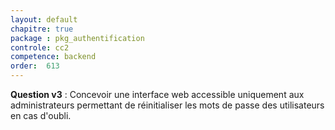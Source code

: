 ```yaml
---
layout: default
chapitre: true
package : pkg_authentification
controle: cc2
competence: backend
order:  613
---
```



<!-- TODO backend-2 : Développer une interface web permettant à l'administrateur de l'application de réinitialiser le mot de passe d'un utilisateur. -->

**Question v3** : Concevoir une interface web accessible uniquement aux administrateurs permettant de réinitialiser les mots de passe des utilisateurs en cas d'oubli.